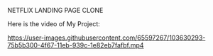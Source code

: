 

NETFLIX LANDING PAGE CLONE 

Here is the video of My Project:

https://user-images.githubusercontent.com/65597267/103630293-75b5b300-4f67-11eb-939c-1e82eb7fafbf.mp4
